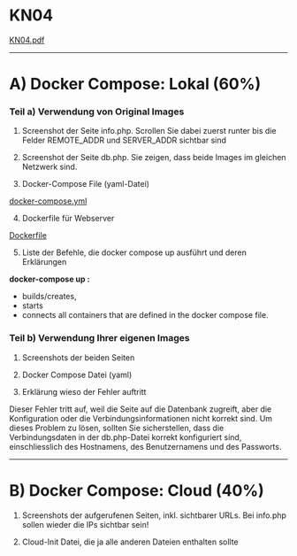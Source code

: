 # KN04

[KN04.pdf](./Content/KN04.pdf)

---

# A) Docker Compose: Lokal (60%)

### Teil a) Verwendung von Original Images

1. Screenshot der Seite info.php. Scrollen Sie dabei zuerst runter bis die Felder REMOTE_ADDR und SERVER_ADDR sichtbar sind



2. Screenshot der Seite db.php. Sie zeigen, dass beide Images im gleichen Netzwerk sind.



3. Docker-Compose File (yaml-Datei)

[docker-compose.yml]()

4. Dockerfile für Webserver

[Dockerfile]()

5. Liste der Befehle, die docker compose up ausführt und deren Erklärungen

**docker-compose up :**
- builds/creates,
- starts
- connects all containers that are defined in the docker compose file.

### Teil b) Verwendung Ihrer eigenen Images

1. Screenshots der beiden Seiten



2. Docker Compose Datei (yaml)

[]()

3. Erklärung wieso der Fehler auftritt

Dieser Fehler tritt auf, weil die Seite auf die Datenbank zugreift, aber die Konfiguration oder die Verbindungsinformationen nicht korrekt sind. Um dieses Problem zu lösen, sollten Sie sicherstellen, dass die Verbindungsdaten in der db.php-Datei korrekt konfiguriert sind, einschliesslich des Hostnamens, des Benutzernamens und des Passworts.

---

# B) Docker Compose: Cloud (40%)

1. Screenshots der aufgerufenen Seiten, inkl. sichtbarer URLs. Bei info.php sollen wieder die IPs sichtbar sein!



2. Cloud-Init Datei, die ja alle anderen Dateien enthalten sollte

